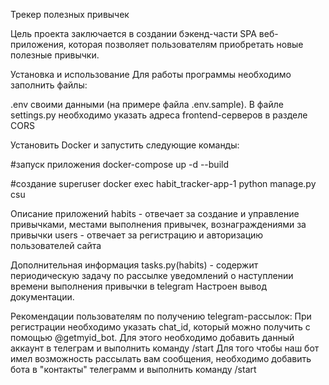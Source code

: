 Трекер полезных привычек

Цель проекта заключается в создании бэкенд-части SPA веб-приложения, которая позволяет 
пользователям приобретать новые полезные привычки.

Установка и использование
Для работы программы необходимо заполнить файлы:

.env своими данными (на примере файла .env.sample).
В файле settings.py необходимо указать адреса frontend-серверов в разделе CORS

Установить Docker и запустить следующие команды:

#запуск приложения
docker-compose up -d --build

#создание superuser
docker exec habit_tracker-app-1 python manage.py csu

Описание приложений
habits - отвечает за создание и управление привычками, местами выполнения привычек, 
вознаграждениями за привычки
users - отвечает за регистрацию и авторизацию пользователей сайта

Дополнительная информация
tasks.py(habits) - содержит периодическую задачу по рассылке уведомлений о наступлении времени 
выполнения привычки в telegram
Настроен вывод документации.

Рекомендации пользователям по получению telegram-рассылок:
При регистрации необходимо указать chat_id, который можно получить с помощью @getmyid_bot. 
Для этого необходимо добавить данный аккаунт в телеграм и выполнить команду /start
Для того чтобы наш бот имел возможность рассылать вам сообщения, необходимо добавить бота 
в "контакты" телеграмм и выполнить команду /start